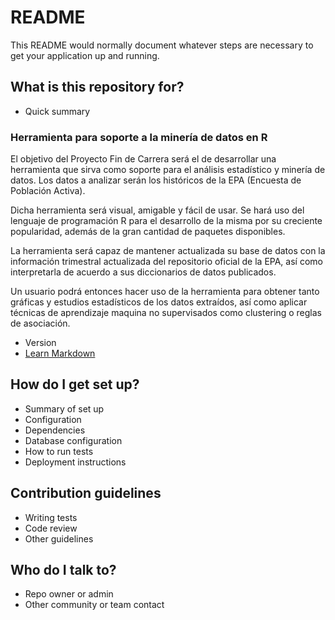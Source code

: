 # README #

This README would normally document whatever steps are necessary to get your application up and running.

## What is this repository for? ##

* Quick summary

### Herramienta para soporte a la minería de datos en R ###

El objetivo del Proyecto Fin de Carrera será el de desarrollar una herramienta que sirva como soporte para el análisis estadístico y minería de datos. Los datos a analizar serán los históricos de la EPA (Encuesta de Población Activa).
 
Dicha herramienta será visual, amigable y fácil de usar. Se hará uso del lenguaje de programación R para el desarrollo de la misma por su creciente popularidad, además de la gran cantidad de paquetes disponibles.
 
La herramienta será capaz de mantener actualizada su base de datos con la información trimestral actualizada del repositorio oficial de la EPA, así como interpretarla de acuerdo a sus diccionarios de datos publicados.
 
Un usuario podrá entonces hacer uso de la herramienta para obtener tanto gráficas y estudios estadísticos de los datos extraídos, así como aplicar técnicas de aprendizaje maquina no supervisados como clustering o reglas de asociación.

* Version
* [Learn Markdown](https://bitbucket.org/tutorials/markdowndemo)

## How do I get set up? ##

* Summary of set up
* Configuration
* Dependencies
* Database configuration
* How to run tests
* Deployment instructions

## Contribution guidelines ##

* Writing tests
* Code review
* Other guidelines

## Who do I talk to? ##

* Repo owner or admin
* Other community or team contact